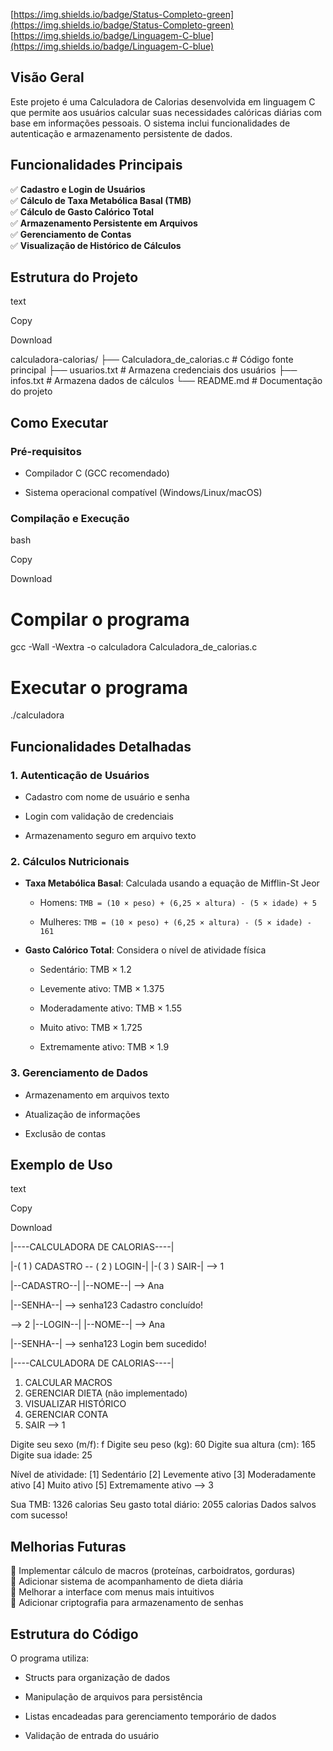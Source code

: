 [https://img.shields.io/badge/Status-Completo-green](https://img.shields.io/badge/Status-Completo-green)  [https://img.shields.io/badge/Linguagem-C-blue](https://img.shields.io/badge/Linguagem-C-blue)

## Visão Geral

Este projeto é uma Calculadora de Calorias desenvolvida em linguagem C que permite aos usuários calcular suas necessidades calóricas diárias com base em informações pessoais. O sistema inclui funcionalidades de autenticação e armazenamento persistente de dados.

## Funcionalidades Principais

✅  **Cadastro e Login de Usuários**  
✅  **Cálculo de Taxa Metabólica Basal (TMB)**  
✅  **Cálculo de Gasto Calórico Total**  
✅  **Armazenamento Persistente em Arquivos**  
✅  **Gerenciamento de Contas**  
✅  **Visualização de Histórico de Cálculos**

## Estrutura do Projeto

text

Copy

Download

calculadora-calorias/
├── Calculadora_de_calorias.c   # Código fonte principal
├── usuarios.txt                # Armazena credenciais dos usuários
├── infos.txt                   # Armazena dados de cálculos
└── README.md                   # Documentação do projeto

## Como Executar

### Pré-requisitos

-   Compilador C (GCC recomendado)
    
-   Sistema operacional compatível (Windows/Linux/macOS)
    

### Compilação e Execução

bash

Copy

Download

# Compilar o programa
gcc -Wall -Wextra -o calculadora Calculadora_de_calorias.c

# Executar o programa
./calculadora

## Funcionalidades Detalhadas

### 1. Autenticação de Usuários

-   Cadastro com nome de usuário e senha
    
-   Login com validação de credenciais
    
-   Armazenamento seguro em arquivo texto
    

### 2. Cálculos Nutricionais

-   **Taxa Metabólica Basal**: Calculada usando a equação de Mifflin-St Jeor
    
    -   Homens:  `TMB = (10 × peso) + (6,25 × altura) - (5 × idade) + 5`
        
    -   Mulheres:  `TMB = (10 × peso) + (6,25 × altura) - (5 × idade) - 161`
        
-   **Gasto Calórico Total**: Considera o nível de atividade física
    
    -   Sedentário: TMB × 1.2
        
    -   Levemente ativo: TMB × 1.375
        
    -   Moderadamente ativo: TMB × 1.55
        
    -   Muito ativo: TMB × 1.725
        
    -   Extremamente ativo: TMB × 1.9
        

### 3. Gerenciamento de Dados

-   Armazenamento em arquivos texto
    
-   Atualização de informações
    
-   Exclusão de contas
    

## Exemplo de Uso

text

Copy

Download

|----CALCULADORA DE CALORIAS----|


|-( 1 ) CADASTRO -- ( 2 ) LOGIN-|
|-( 3 ) SAIR-|
--> 1

|--CADASTRO--|
|--NOME--|
--> Ana

|--SENHA--| 
--> senha123
Cadastro concluído!

--> 2
|--LOGIN--|
|--NOME--|
--> Ana

|--SENHA--|
--> senha123
Login bem sucedido!

|----CALCULADORA DE CALORIAS----|

1. CALCULAR MACROS
2. GERENCIAR DIETA (não implementado)
3. VISUALIZAR HISTÓRICO
4. GERENCIAR CONTA
5. SAIR
--> 1

Digite seu sexo (m/f): f
Digite seu peso (kg): 60
Digite sua altura (cm): 165
Digite sua idade: 25

Nível de atividade:
[1] Sedentário
[2] Levemente ativo
[3] Moderadamente ativo
[4] Muito ativo
[5] Extremamente ativo
--> 3

Sua TMB: 1326 calorias
Seu gasto total diário: 2055 calorias
Dados salvos com sucesso!

## Melhorias Futuras

🔹 Implementar cálculo de macros (proteínas, carboidratos, gorduras)  
🔹 Adicionar sistema de acompanhamento de dieta diária  
🔹 Melhorar a interface com menus mais intuitivos  
🔹 Adicionar criptografia para armazenamento de senhas  

## Estrutura do Código

O programa utiliza:

-   Structs para organização de dados
    
-   Manipulação de arquivos para persistência
    
-   Listas encadeadas para gerenciamento temporário de dados
    
-   Validação de entrada do usuário
